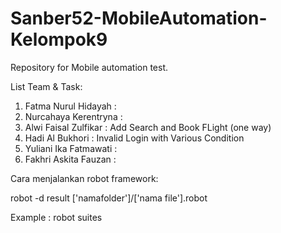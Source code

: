 # Sanber52-MobileAutomation-Kelompok9
 Repository for Mobile automation test.
 
 List Team & Task:
 1. Fatma Nurul Hidayah : 
 2. Nurcahaya Kerentryna : 
 3. Alwi Faisal Zulfikar : Add Search and Book FLight (one way)
 4. Hadi Al Bukhori : Invalid Login with Various Condition
 5. Yuliani Ika Fatmawati : 
 6. Fakhri Askita Fauzan : 

Cara menjalankan robot framework:

robot -d result ['namafolder']/['nama file'].robot 

Example : robot suites

